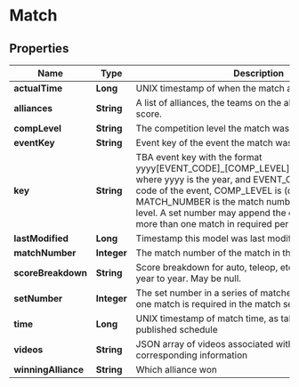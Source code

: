 
# Match

## Properties
Name | Type | Description | Notes
------------ | ------------- | ------------- | -------------
**actualTime** | **Long** | UNIX timestamp of when the match actually started |  [optional]
**alliances** | **String** | A list of alliances, the teams on the alliances, and their score. |  [optional]
**compLevel** | **String** | The competition level the match was played at. | 
**eventKey** | **String** | Event key of the event the match was played at. | 
**key** | **String** | TBA event key with the format yyyy[EVENT_CODE]_[COMP_LEVEL]m[MATCH_NUMBER], where yyyy is the year, and EVENT_CODE is the event code of the event, COMP_LEVEL is (qm, ef, qf, sf, f), and MATCH_NUMBER is the match number in the competition level. A set number may append the competition level if more than one match in required per set . | 
**lastModified** | **Long** | Timestamp this model was last modified |  [optional]
**matchNumber** | **Integer** | The match number of the match in the competition level. | 
**scoreBreakdown** | **String** | Score breakdown for auto, teleop, etc. points. Varies from year to year. May be null. |  [optional]
**setNumber** | **Integer** | The set number in a series of matches where more than one match is required in the match series. | 
**time** | **Long** | UNIX timestamp of match time, as taken from the published schedule |  [optional]
**videos** | **String** | JSON array of videos associated with this match and corresponding information |  [optional]
**winningAlliance** | **String** | Which alliance won |  [optional]



